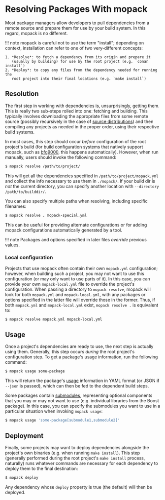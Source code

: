 # Resolving Packages With mopack

Most package managers allow developers to pull dependencies from a remote source
and prepare them for use by your build system. In this regard, mopack is no
different.

!!! note
    mopack is careful not to use the term "install"; depending on context,
    installation can refer to one of two very-different concepts:

    1. *Resolve*: to fetch a dependency from its origin and prepare it
       (usually by building) for use by the root project (e.g. `conan install`)
    2. *Deploy*: to copy any files from the dependency needed for running the
       root project into their final locations (e.g. `make install`)

## Resolution

The first step in working with dependencies is, unsurprisingly, getting them.
This is really two sub-steps rolled into one: fetching and building. This
typically involves downloading the appropriate files from some remote source
(possibly recursively in the case of [source
distributions](../reference/sources.md#source-distribution)) and then compiling
any projects as needed in the proper order, using their respective build
systems.

In most cases, this step should occur *before* configuration of the
root project's build (for build configuration systems that natively support
mopack, such as [bfg9000][bfg9000], this happens automatically). However, when
run manually, users should invoke the following command:

```sh
$ mopack resolve /path/to/project/
```

This will get all the dependencies specified in `/path/to/project/mopack.yml`
and collect the info necessary to use them in `./mopack/`. If your build dir is
*not* the current directory, you can specify another location with `--directory
/path/to/builddir/`.

You can also specify multiple paths when resolving, including specific
filenames:

```sh
$ mopack resolve . mopack-special.yml
```

This can be useful for providing alternate configurations or for adding
mopack configurations automatically generated by a tool.

!!! note
    Packages and options specified in later files *override* previous values.

### Local configuration

Projects that use mopack often contain their own `mopack.yml` configuration;
however, when building such a project, you may not want to use this
configuration (or may only want to use parts of it). In this case, you can
provide your own `mopack-local.yml` file to override the project's
configuration. When passing a directory to `mopack resolve`, mopack will look
for both `mopack.yml` and `mopack-local.yml`, with any packages or options
specified in the latter file will override those in the former. Thus, if both
`mopack.yml` and `mopack-local.yml` exist, `mopack resolve .` is equivalent to:

```sh
$ mopack resolve mopack.yml mopack-local.yml
```

## Usage

Once a project's dependencies are ready to use, the next step is actually using
them. Generally, this step occurs *during* the root project's configuration
step. To get a package's usage information, run the following command:

```sh
$ mopack usage some-package
```

This will return the package's [usage](../reference/usage.md) information in
YAML format (or JSON if `--json` is passed), which can then be fed to the
dependent build steps.

Some packages contain [submodules](writing.md#submodules), representing optional
components that you may or may not want to use (e.g. individual libraries from
the Boost package). In this case, you can specify the submodules you want to use
in a particular situation when invoking `mopack usage`:

```sh
$ mopack usage 'some-package[submodule1,submodule2]'
```

## Deployment

Finally, some projects may want to deploy dependencies alongside the project's
own binaries (e.g. when running `make install`). This step (generally performed
during the root project's `make install` process, naturally) runs whatever
commands are necessary for each dependency to deploy them to the final
destination:

```sh
$ mopack deploy
```

Any dependency whose `deploy` property is true (the default) will then be
deployed.

[bfg9000]: https://jimporter.github.io/bfg9000/

